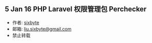 ## 5 Jan 16 PHP Laravel 权限管理包 Perchecker

-  作者: [sixbyte](http://sixbyte.me/)
-  邮箱: liu.sixbyte@gmail.com
-  禁止转载